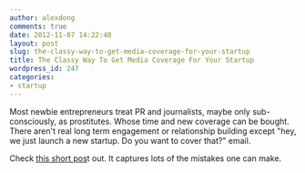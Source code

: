 ```yaml
---
author: alexdong
comments: true
date: 2012-11-07 14:22:40
layout: post
slug: the-classy-way-to-get-media-coverage-for-your-startup
title: The Classy Way To Get Media Coverage For Your Startup
wordpress_id: 247
categories:
- startup
---
```


Most newbie entrepreneurs treat PR and journalists, maybe only sub-consciously, as prostitutes. Whose time and new coverage can be bought. There aren't real long term engagement or relationship building except "hey, we just launch a new startup. Do you want to cover that?" email.

Check [this short pos](http://onstartups.com/tabid/3339/bid/91423/The-Classy-Way-To-Get-Media-Coverage-For-Your-Startup.aspx?utm_source=feedburner&utm_medium=feed&utm_campaign=Feed%3A+onstartups+%28OnStartups%29)t out. It captures lots of the mistakes one can make.
